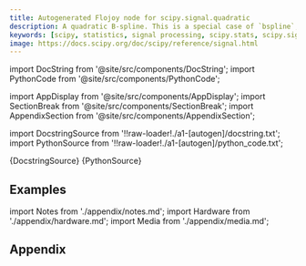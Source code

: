 ```yaml
---
title: Autogenerated Flojoy node for scipy.signal.quadratic
description: A quadratic B-spline. This is a special case of `bspline`, and equivalent to ``bspline(x, 2)``.
keywords: [scipy, statistics, signal processing, scipy.stats, scipy.signal, scipy.signal.quadratic]
image: https://docs.scipy.org/doc/scipy/reference/signal.html
---
```


[//]: # (Custom component imports)

import DocString from '@site/src/components/DocString';
import PythonCode from '@site/src/components/PythonCode';

import AppDisplay from '@site/src/components/AppDisplay';
import SectionBreak from '@site/src/components/SectionBreak';
import AppendixSection from '@site/src/components/AppendixSection';

[//]: # (Docstring)

import DocstringSource from '!!raw-loader!./a1-[autogen]/docstring.txt';
import PythonSource from '!!raw-loader!./a1-[autogen]/python_code.txt';


<DocString>{DocstringSource}</DocString>
<PythonCode GLink='SCIPY/signal/QUADRATIC/QUADRATIC.py'>{PythonSource}</PythonCode>


<SectionBreak />

    

[//]: # (Examples)

## Examples

<AppDisplay 
  GLink='SCIPY/signal/QUADRATIC'
  nodeLabel='QUADRATIC'>
</AppDisplay>

<SectionBreak />

    

[//]: # (Appendix)

import Notes from './appendix/notes.md';
import Hardware from './appendix/hardware.md';
import Media from './appendix/media.md';

## Appendix

<AppendixSection index={0} folderPath='nodes/SCIPY/signal/QUADRATIC/appendix/'><Notes /></AppendixSection>
<AppendixSection index={1} folderPath='nodes/SCIPY/signal/QUADRATIC/appendix/'><Hardware /></AppendixSection>
<AppendixSection index={2} folderPath='nodes/SCIPY/signal/QUADRATIC/appendix/'><Media /></AppendixSection>


